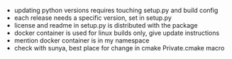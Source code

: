 
* updating python versions requires touching setup.py and build config
* each release needs a specific version, set in setup.py
* license and readme in setup.py is distributed with the package
* docker container is used for linux builds only, give update instructions
* mention docker container is in my namespace
* check with sunya, best place for change in cmake Private.cmake macro
